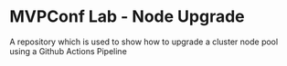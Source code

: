 # MVPConf Lab - Node Upgrade

A repository which is used to show how to upgrade a cluster node pool using a Github Actions Pipeline      
